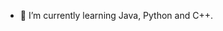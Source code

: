 - 🌱 I’m currently learning Java, Python and C++. 

<!---
parmaserea/parmaserea is a ✨ special ✨ repository because its `README.md` (this file) appears on your GitHub profile.
You can click the Preview link to take a look at your changes.
--->
